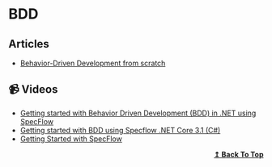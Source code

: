 
# BDD

## Articles

- [Behavior-Driven Development from scratch](https://beyondxscratch.com/2019/05/21/behavior-driven-development-from-scratch/)

## 📹 Videos

- [Getting started with Behavior Driven Development (BDD) in .NET using SpecFlow](https://www.youtube.com/watch?v=EEeVU0z26u0)
- [Getting started with BDD using Specflow .NET Core 3.1 (C#)](https://www.youtube.com/watch?v=O5oHiBD5Lvk)
- [Getting Started with SpecFlow](https://www.youtube.com/watch?v=HpRzI0C-x-8)
<div align="right">
  <b><a href="#contents">↥ Back To Top</a></b>
</div>
